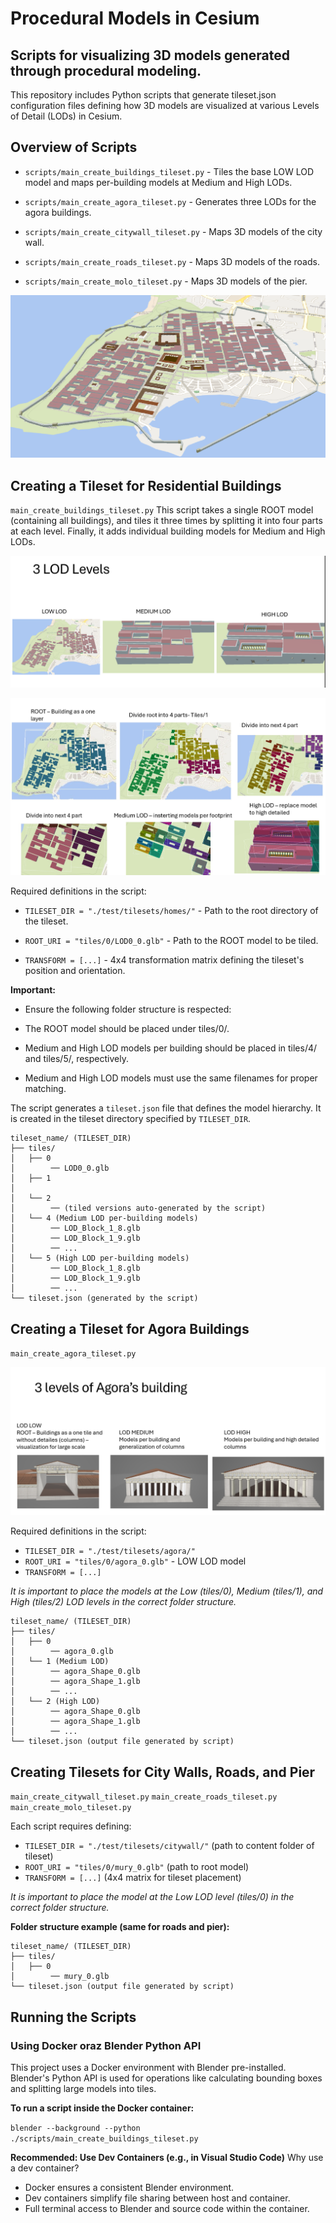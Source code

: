 # Procedural Models in Cesium
## Scripts for visualizing 3D models generated through procedural modeling.

This repository includes Python scripts that generate tileset.json configuration files defining how 3D models are visualized at various Levels of Detail (LODs) in Cesium.


## Overview of Scripts
- `scripts/main_create_buildings_tileset.py` - Tiles the base LOW LOD model and maps per-building models at Medium and High LODs.

- `scripts/main_create_agora_tileset.py` - Generates three LODs for the agora buildings.

- `scripts/main_create_citywall_tileset.py` - Maps 3D models of the city wall.

- `scripts/main_create_roads_tileset.py` - Maps 3D models of the roads.

- `scripts/main_create_molo_tileset.py` - Maps 3D models of the pier.

![Poziomy LOD](img/pafos-cale.png) 

## Creating a Tileset for Residential Buildings
`main_create_buildings_tileset.py`
This script takes a single ROOT model (containing all buildings), and tiles it three times by splitting it into four parts at each level. Finally, it adds individual building models for Medium and High LODs.

![Poziomy LOD](img/poziomy-lod.png) 

![Poziomy LOD](img/bud_podzial.JPG) 

Required definitions in the script:
-  `TILESET_DIR = "./test/tilesets/homes/"` - Path to the root directory of the tileset.
    
- `ROOT_URI = "tiles/0/LOD0_0.glb"` - Path to the ROOT model to be tiled.
- `TRANSFORM = [...]` - 4x4 transformation matrix defining the tileset's position and orientation.

**Important:**
- Ensure the following folder structure is respected:

- The ROOT model should be placed under tiles/0/.

- Medium and High LOD models per building should be placed in tiles/4/ and tiles/5/, respectively.

- Medium and High LOD models must use the same filenames for proper matching.

The script generates a `tileset.json` file that defines the model hierarchy. It is created in the tileset directory specified by `TILESET_DIR`.


```
tileset_name/ (TILESET_DIR)
├── tiles/
│   ├── 0
│        ── LOD0_0.glb
│   ├── 1
│   
│   └── 2
│        ── (tiled versions auto-generated by the script)
│   └── 4 (Medium LOD per-building models)
│        ── LOD_Block_1_8.glb
│        ── LOD_Block_1_9.glb
│        ── ...
│   └── 5 (High LOD per-building models)
│        ── LOD_Block_1_8.glb
│        ── LOD_Block_1_9.glb
│        ── ...
└── tileset.json (generated by the script)
```

## Creating a Tileset for Agora Buildings
`main_create_agora_tileset.py`

![Poziomy LOD](img/lod-agora.png) 

Required definitions in the script:
-  `TILESET_DIR = "./test/tilesets/agora/"`
- `ROOT_URI = "tiles/0/agora_0.glb"` - LOW LOD model
- `TRANSFORM = [...]` 

*It is important to place the models at the Low (tiles/0), Medium (tiles/1), and High (tiles/2) LOD levels in the correct folder structure.*

```
tileset_name/ (TILESET_DIR)
├── tiles/
│   ├── 0
│        ── agora_0.glb
│   └── 1 (Medium LOD)
│        ── agora_Shape_0.glb
│        ── agora_Shape_1.glb
│        ── ...
│   └── 2 (High LOD)
│        ── agora_Shape_0.glb
│        ── agora_Shape_1.glb
│        ── ...
└── tileset.json (output file generated by script)
```

## Creating Tilesets for City Walls, Roads, and Pier
`main_create_citywall_tileset.py`
`main_create_roads_tileset.py`
`main_create_molo_tileset.py`

Each script requires defining:
-  `TILESET_DIR = "./test/tilesets/citywall/"`
    (path to content folder of tileset)
- `ROOT_URI = "tiles/0/mury_0.glb"` (path to root model)
- `TRANSFORM = [...]` (4x4 matrix for tileset placement)

*It is important to place the model at the Low LOD level (tiles/0) in the correct folder structure.*

**Folder structure example (same for roads and pier):**
```
tileset_name/ (TILESET_DIR)
├── tiles/
│   ├── 0
│        ── mury_0.glb
└── tileset.json (output file generated by script)
```



## Running the Scripts
### Using Docker oraz Blender Python API
This project uses a Docker environment with Blender pre-installed. Blender's Python API is used for operations like calculating bounding boxes and splitting large models into tiles.

**To run a script inside the Docker container:**

`blender --background --python ./scripts/main_create_buildings_tileset.py`


**Recommended: Use Dev Containers (e.g., in Visual Studio Code)**
Why use a dev container?
- Docker ensures a consistent Blender environment.
- Dev containers simplify file sharing between host and container.
- Full terminal access to Blender and source code within the container.
